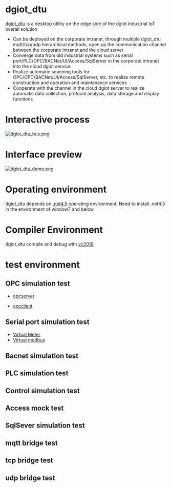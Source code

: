 # dgiot_dtu

 [dgiot_dtu](http://dgiot-1253666439.cos.ap-shanghai-fsi.myqcloud.com/dgiot4.0/dgiot_dtu.zip) is a desktop utility on the edge side of the dgiot industrial IoT overall solution
 + Can be deployed on the corporate intranet, through multiple dgiot_dtu mqtt/tcp/udp hierarchical methods, open up the communication channel between the corporate intranet and the cloud server
 + Converge data from old industrial systems such as serial port/PLC/OPC/BACNet/UI/Access/SqlServer in the corporate intranet into the cloud dgiot service
 + Realize automatic scanning tools for OPC/OPC/BACNet/UI/Access/SqlServer, etc. to realize remote construction and operation and maintenance services
 + Cooperate with the channel in the cloud dgiot server to realize automatic data collection, protocol analysis, data storage and display functions

# Interactive process

![dgiot_dtu_bus.png](http://dgiot-1253666439.cos.ap-shanghai-fsi.myqcloud.com/dgiot4.0/dgiot_dtu.png)

# Interface preview

![dgiot_dtu_demo.png](http://dgiot-1253666439.cos.ap-shanghai-fsi.myqcloud.com/dgiot4.0/dgiot_dtu_demo.png)

# Operating environment
dgiot_dtu depends on [.net4.5](https://dgiot-dev-1306147891.cos.ap-nanjing.myqcloud.com/dgiot_dtu/dotnetfx45.zip) operating environment,
Need to install .net4.5 in the environment of window7 and below

# Compiler Environment
dgiot_dtu compile and debug with [vc2019](https://dgiot-dev-1306147891.cos.ap-nanjing.myqcloud.com/dgiot_dtu/visualstudio2019.zip)


# test environment

## OPC simulation test
+ [opcserver](https://dgiot-dev-1306147891.cos.ap-nanjing.myqcloud.com/dgiot_dtu/MatrikonOPCSimulation.zip)

+ [opcclient](https://dgiot-dev-1306147891.cos.ap-nanjing.myqcloud.com/dgiot_dtu/MatrikonOPCSimulationV_1.5.zip)

## Serial port simulation test

+ [Virtual Meter](https://gitee.com/dgiiot/dgiot/wikis/%E5%BF%AB%E9%80%9F%E6%8E%A5%E5%85%A5/%E8%99%9A%E6%8B%9F%E7%94%B5%E8%A1%A8%E6%8E%A5%E5%85%A5/%E6%A6%82%E8%BF%B0)
+ [Virtual modbus](https://gitee.com/dgiiot/dgiot/wikis/%E5%BF%AB%E9%80%9F%E6%8E%A5%E5%85%A5/Modbus%E8%AE%BE%E5%A4%87%E6%8E%A5%E5%85%A5/modbus%20slave%E9%85%8D%E7%BD%AE)

## Bacnet simulation test

## PLC simulation test

## Control simulation test

## Access mock test

## SqlSever simulation test

## mqtt bridge test

## tcp bridge test

## udp bridge test
